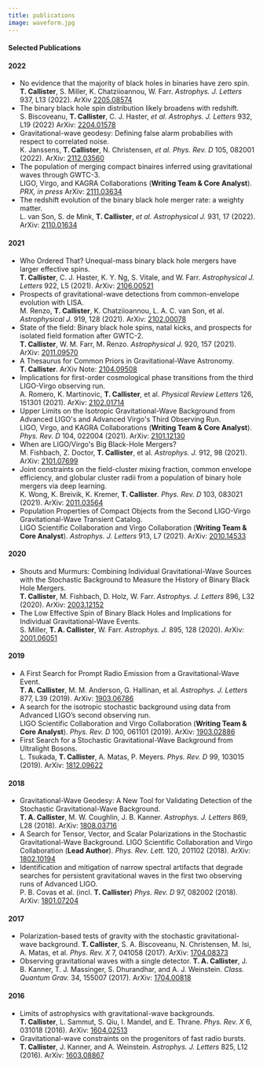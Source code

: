 ```yaml
---
title: publications
image: waveform.jpg 
---
```


<h4>Selected Publications</h4>

<h4>2022</h4>
<ul class="alt">
    <li>
    No evidence that the majority of black holes in binaries have zero spin.<br>
    <b>T. Callister</b>, S. Miller, K. Chatziioannou, W. Farr.
    <i>Astrophys. J. Letters</i> 937, L13 (2022).
    ArXiv <a href="https://arxiv.org/abs/2205.08574">2205.08574</a>
    </li>
    <li>
    The binary black hole spin distribution likely broadens with redshift.<br>
    S. Biscoveanu, <b>T. Callister</b>, C. J. Haster, <i>et al.</i>
    <i>Astrophys. J. Letters</i> 932, L19 (2022)
    ArXiv: <a href="https://arxiv.org/abs/2204.01578">2204.01578</a>
    </li>
    <li>
    Gravitational-wave geodesy: Defining false alarm probabilies with respect to correlated noise.<br>
    K. Janssens, <b>T. Callister</b>, N. Christensen, <i>et al.</i>
    <i>Phys. Rev. D</i> 105, 082001 (2022).
    ArXiv: <a href="https://arxiv.org/abs/2112.03560">2112.03560</a>
    </li>
    <li>
    The population of merging compact binaires inferred using gravitational waves through GWTC-3.<br>
    LIGO, Virgo, and KAGRA Collaborations (<b>Writing Team & Core Analyst</b>).
    <i>PRX, in press</i>
    ArXiv: <a href="https://arxiv.org/abs/2111.03634">2111.03634</a>
    </li>
    <li>
    The redshift evolution of the binary black hole merger rate: a weighty matter.<br>
    L. van Son, S. de Mink, <b> T. Callister</b>, <i> et al.</i>
    <i>Astrophysical J.</i> 931, 17 (2022).
    ArXiv: <a href="https://arxiv.org/abs/2110.01634">2110.01634</a>
    </li>
</ul>

<h4>2021</h4>
<ul class="alt">
    <li>
    Who Ordered That? Unequal-mass binary black hole mergers have larger effective spins.<br>
    <b>T. Callister</b>, C. J. Haster, K. Y. Ng, S. Vitale, and W. Farr.
    <i>Astrophysical J. Letters</i> 922, L5 (2021).
    ArXiv: <a href="https://arxiv.org/abs/2106.00521">2106.00521</a>
    </li>
    <li>
    Prospects of gravitational-wave detections from common-envelope evolution with LISA.<br>
    M. Renzo, <b>T. Callister</b>, K. Chatziioannou, L. A. C. van Son, et al.
    <i>Astrophysical J.</i> 919, 128 (2021).
    ArXiv: <a href="https://arxiv.org/abs/2102.00078">2102.00078</a>
    </li>
    <li>
    State of the field: Binary black hole spins, natal kicks, and prospects for isolated field formation after GWTC-2.<br>
    <b>T. Callister</b>, W. M. Farr, M. Renzo.
    <i>Astrophysical J.</i> 920, 157 (2021).
    ArXiv: <a href="https://arxiv.org/abs/2011.09570">2011.09570</a>
    </li>
    <li>
    A Thesaurus for Common Priors in Gravitational-Wave Astronomy.<br>
    <b>T. Callister</b>. ArXiv Note: <a href="https://arxiv.org/abs/2104.09508">2104.09508</a>
    </li>
    <li>
    Implications for first-order cosmological phase transitions from the third LIGO-Virgo observing run.<br>
    A. Romero, K. Martinovic, <b>T. Callister</b>, et al.
    <i>Physical Review Letters</i> 126, 151301 (2021).
    ArXiv: <a href="https://arxiv.org/abs/2102.01714">2102.01714</a>
    </li>
    <li>
    Upper Limits on the Isotropic Gravitational-Wave Background from Advanced LIGO's and Advanced Virgo's Third Observing Run.<br>
    LIGO, Virgo, and KAGRA Collaborations (<b>Writing Team & Core Analyst</b>).
    <i>Phys. Rev. D</i> 104, 022004 (2021).
    ArXiv: <a href="https://arxiv.org/abs/2101.12130">2101.12130</a>
    </li>
    <li>
    When are LIGO/Virgo's Big Black-Hole Mergers?<br>
    M. Fishbach, Z. Doctor, <b>T. Callister</b>, et al.
    <i>Astrophys. J.</i> 912, 98 (2021).
    ArXiv: <a href="https://arxiv.org/abs/2101.07699">2101.07699</a>
    </li>
    <li>
    Joint constraints on the field-cluster mixing fraction, common envelope efficiency, and globular cluster radii from a population of binary hole mergers via deep learning.<br>
    K. Wong, K. Breivik, K. Kremer, <b>T. Callister</b>.
    <i>Phys. Rev. D</i> 103, 083021 (2021).
    ArXiv: <a href="https://arxiv.org/abs/2011.03564">2011.03564</a>
    </li>
    <li>
    Population Properties of Compact Objects from the Second LIGO-Virgo Gravitational-Wave Transient Catalog.<br>
    LIGO Scientific Collaboration and Virgo Collaboration (<b>Writing Team & Core Analyst</b>).
    <i>Astrophys. J. Letters</i> 913, L7 (2021).
    ArXiv: <a href="https://arxiv.org/abs/2010.14533">2010.14533</a>
    </li>
</ul>

<h4>2020</h4>
<ul class="alt">
    <li>
    Shouts and Murmurs: Combining Individual Gravitational-Wave Sources with the Stochastic Background to Measure the History of Binary Black Hole Mergers.<br>
    <b>T. Callister</b>, M. Fishbach, D. Holz, W. Farr.
    <i>Astrophys. J. Letters</i> 896, L32 (2020).
    ArXiv: <a href="https://arxiv.org/abs/2003.12152">2003.12152</a>
    </li>
    <li>
    The Low Effective Spin of Binary Black Holes and Implications for Individual Gravitational-Wave Events.<br>
    S. Miller, <b>T. A. Callister</b>, W. Farr.
    <i>Astrophys. J.</i> 895, 128 (2020).
    ArXiv: <a href="https://arxiv.org/abs/2001.06051">2001.06051</a>
    </li>
</ul>

<h4>2019</h4>
<ul class="alt">
    <li>
    A First Search for Prompt Radio Emission from a Gravitational-Wave Event.<br>
    <b>T. A. Callister</b>, M. M. Anderson, G. Hallinan, et al. 
    <i>Astrophys. J. Letters</i> 877, L39 (2019).
    ArXiv: <a href="https://arxiv.org/abs/1903.06786">1903.06786</a>
    </li>
    <li>
    A search for the isotropic stochastic background using data from Advanced LIGO’s second observing run.<br> 
    LIGO Scientific Collaboration and Virgo Collaboration (<b>Writing Team & Core Analyst</b>). 
    <i>Phys. Rev. D</i> 100, 061101 (2019).
    ArXiv: <a href="https://arxiv.org/abs/1903.02886">1903.02886</a>
    </li>
    <li>
    First Search for a Stochastic Gravitational-Wave Background from Ultralight Bosons.<br>
    L. Tsukada, <b>T. Callister</b>, A. Matas, P. Meyers.
    <i>Phys. Rev. D</i> 99, 103015 (2019).
    ArXiv: <a href="https://arxiv.org/abs/1812.09622">1812.09622</a>
    </li>
</ul>

<h4>2018</h4>
<ul class="alt">
    <li>
    Gravitational-Wave Geodesy: A New Tool for Validating Detection of the Stochastic Gravitational-Wave Background.<br>
    <b>T. A. Callister</b>, M. W. Coughlin, J. B. Kanner.
    <i>Astrophys. J. Letters</i> 869, L28 (2018).
    ArXiv: <a href="https://arxiv.org/abs/1808.03716">1808.03716</a>
    </li>
    <li>
    A Search for Tensor, Vector, and Scalar Polarizations in the Stochastic Gravitational-Wave Background. 
    LIGO Scientific Collaboration and Virgo Collaboration (<b>Lead Author</b>).
    <i>Phys. Rev. Lett.</i> 120, 201102 (2018).
    ArXiv: <a href="https://arxiv.org/abs/1802.10194">1802.10194</a>
    </li>
    <li>
    Identification and mitigation of narrow spectral artifacts that degrade searches for persistent gravitational waves in the first two observing runs of Advanced LIGO.<br>
    P. B. Covas et al. (incl. <b>T. Callister</b>)
    <i>Phys. Rev. D</i> 97, 082002 (2018).
    ArXiv: <a href="https://arxiv.org/abs/1801.07204">1801.07204</a>
    </li>
</ul>

<h4>2017</h4>
<ul class="alt">
    <li>
    Polarization-based tests of gravity with the stochastic gravitational-wave background. 
    <b>T. Callister</b>, S. A. Biscoveanu, N. Christensen, M. Isi, A. Matas, et al.
    <i>Phys. Rev. X</i> 7, 041058 (2017).
    ArXiv: <a href="https://arxiv.org/abs/1704.08373">1704.08373</a>
    </li>
    <li>
    Observing gravitational waves with a single detector.
    <b>T. A. Callister</b>, J. B. Kanner, T. J. Massinger, S. Dhurandhar, and A. J. Weinstein.
    <i>Class. Quantum Grav.</i> 34, 155007 (2017).
    ArXiv: <a href="https://arxiv.org/abs/1704.00818">1704.00818</a>
    </li>
</ul>

<h4>2016</h4>
<ul class="alt">
    <li>
    Limits of astrophysics with gravitational-wave backgrounds.<br>
    <b>T. Callister</b>, L. Sammut, S. Qiu, I. Mandel, and E. Thrane.
    <i>Phys. Rev. X</i> 6, 031018 (2016).
    ArXiv: <a href="https://arxiv.org/abs/1604.02513">1604.02513</a>
    </li>
    <li>
    Gravitational-wave constraints on the progenitors of fast radio bursts.<br>
    <b>T. Callister</b>, J. Kanner, and A. Weinstein.
    <i>Astrophys. J. Letters</i> 825, L12 (2016).
    ArXiv: <a href="https://arxiv.org/abs/1603.08867">1603.08867</a>
    </li>
</ul>
